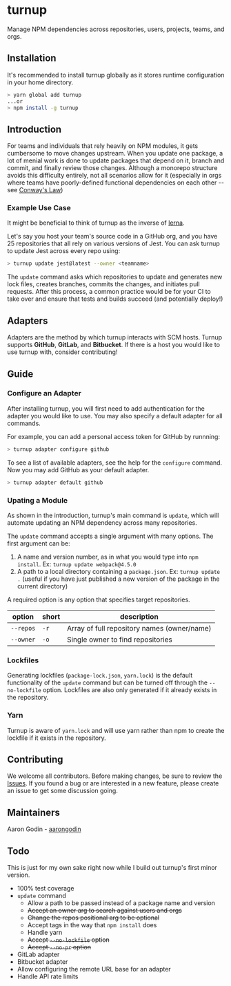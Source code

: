 # turnup

Manage NPM dependencies across repositories, users, projects, teams, and orgs.

## Installation

It's recommended to install turnup globally as it stores runtime configuration in your home directory.

```sh
> yarn global add turnup
...or
> npm install -g turnup
```

## Introduction

For teams and individuals that rely heavily on NPM modules, it gets cumbersome to move changes upstream. When you update one package, a lot of menial work is done to update packages that depend on it, branch and commit, and finally review those changes. Although a monorepo structure avoids this difficulty entirely, not all scenarios allow for it (especially in orgs where teams have poorly-defined functional dependencies on each other -- see [Conway's Law](https://en.wikipedia.org/wiki/Conway%27s_law))

### Example Use Case

It might be beneficial to think of turnup as the inverse of [lerna](https://npmjs.com/lerna).

Let's say you host your team's source code in a GitHub org, and you have 25 repositories that all rely on various versions of Jest. You can ask turnup to update Jest across every repo using:

```sh
> turnup update jest@latest --owner <teamname>
```

The `update` command asks which repositories to update and generates new lock files, creates branches, commits the changes, and initiates pull requests. After this process, a common practice would be for your CI to take over and ensure that tests and builds succeed (and potentially deploy!)

## Adapters

Adapters are the method by which turnup interacts with SCM hosts. Turnup supports **GitHub**, **GitLab**, and **Bitbucket**. If there is a host you would like to use turnup with, consider contributing!

## Guide

### Configure an Adapter

After installing turnup, you will first need to add authentication for the adapter you would like to use. You may also specify a default adapter for all commands.

For example, you can add a personal access token for GitHub by runnning:

```sh
> turnup adapter configure github
```

To see a list of available adapters, see the help for the `configure` command. Now you may add GitHub as your default adapter.

```sh
> turnup adapter default github
```

### Upating a Module

As shown in the introduction, turnup's main command is `update`, which will automate updating an NPM dependency across many repositories.

The `update` command accepts a single argument with many options. The first argument can be:

1. A name and version number, as in what you would type into `npm install`. Ex: `turnup update webpack@4.5.0`
2. A path to a local directory containing a `package.json`. Ex: `turnup update .` (useful if you have just published a new version of the package in the current directory)

A required option is any option that specifies target repositories.

| option    | short | description                                 |
|-----------|-------|---------------------------------------------|
| `--repos` | `-r`  | Array of full repository names (owner/name) |
| `--owner` | `-o`  | Single owner to find repositories           |

### Lockfiles

Generating lockfiles (`package-lock.json`, `yarn.lock`) is the default functionality of the `update` command but can be turned off through the `--no-lockfile` option. Lockfiles are also only generated if it already exists in the repository.

### Yarn

Turnup is aware of `yarn.lock` and will use yarn rather than npm to create the lockfile if it exists in the repository.

## Contributing

We welcome all contributors. Before making changes, be sure to review the [Issues](https://github.com/aarongodin/turnup/issues). If you found a bug or are interested in a new feature, please create an issue to get some discussion going.

## Maintainers

Aaron Godin - [aarongodin](https://github.com/aarongodin)

## Todo

This is just for my own sake right now while I build out turnup's first minor version.

- 100% test coverage
- `update` command
  - Allow a path to be passed instead of a package name and version
  - ~~Accept an owner arg to search against users and orgs~~
  - ~~Change the repos positional arg to be optional~~
  - Accept tags in the way that `npm install` does
  - Handle yarn
  - ~~Accept `--no-lockfile` option~~
  - ~~Accept `--no-pr` option~~
- GitLab adapter
- Bitbucket adapter
- Allow configuring the remote URL base for an adapter
- Handle API rate limits
